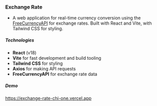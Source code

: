 ### Exchange Rate

- A web application for real-time currency conversion using the [FreeCurrencyAPI](https://freecurrencyapi.com/) for exchange rates. Built with React and Vite, with Tailwind CSS for styling.

##### Technologies

- **React** (v18)
- **Vite** for fast development and build tooling
- **Tailwind CSS** for styling
- **Axios** for making API requests
- **FreeCurrencyAPI** for exchange rate data

##### Demo

https://exchange-rate-chi-one.vercel.app
